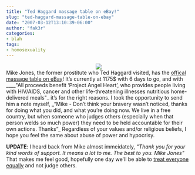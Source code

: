 ```yaml
---
title: "Ted Haggard massage table on eBay!"
slug: "ted-haggard-massage-table-on-ebay"
date: "2007-03-12T13:10:39-06:00"
author: "fak3r"
categories:
- blah
tags:
- homosexuality
---
```


<div align="center"><img src="/2007/table.jpg"></div>Mike Jones, the former prostitute who Ted Haggard visited, has the <a href="http://cgi.ebay.com/ws/eBayISAPI.dll?ViewItem&sspagename=ADME%3AB%3AAAQ%3AUS%3A1&viewitem=&item=290092184603&rd=1">offical massage table on eBay</a>! It’s currently at 1175$ with 6 days to go, and with
____"All proceeds benefit ‘Project Angel Heart’, who provides people living with HIV/AIDS, cancer and other life-threatening illnesses nutritious home-delivered meals"_ it’s for the right reasons. I took the opportunity to send him a note myself, _“Mike - Don’t think your bravery wasn’t noticed, thanks for doing what you did, and what you’re doing now. We live in a free country, but when someone who judges others (especially when that person welds so much power) they need to be held accountable for their own actions. Thanks”_ Regardless of your values and/or religious beliefs, I hope you feel the same about abuse of power and hypocrisy.

**UPDATE**: I heard back from Mike almost immeidately, _"Thank you for your kind words of support.  It means a lot to me.  The best to you.  Mike Jones"_ That makes me feel good, hopefully one day we'll be able to [treat everyone equally](http://hrc.org/) and not judge others.
